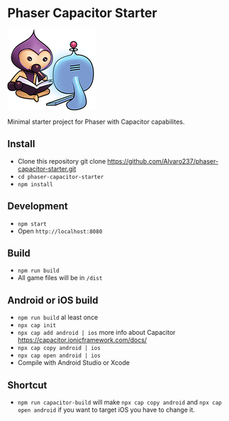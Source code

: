 # Phaser Capacitor Starter

![Phaser avatar studying](./src/assets/img/study.png)

Minimal starter project for Phaser with Capacitor capabilites.

## Install
- Clone this repository git clone https://github.com/Alvaro237/phaser-capacitor-starter.git
- `cd phaser-capacitor-starter`
- `npm install`

## Development
- `npm start`
- Open `http://localhost:8080`

## Build
- `npm run build`
- All game files will be in `/dist`

## Android or iOS build
- `npm run build` al least once
- `npx cap init`
- `npx cap add android | ios` more info about Capacitor https://capacitor.ionicframework.com/docs/
- `npx cap copy android | ios`
- `npx cap open android | ios`
- Compile with Android Studio or Xcode

## Shortcut
- `npm run capacitor-build` will make `npx cap copy android` and `npx cap open android` if you want to target iOS you have to change it.



